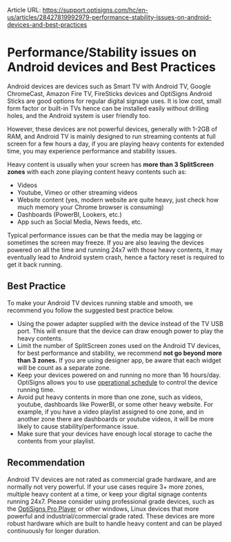 Article URL: https://support.optisigns.com/hc/en-us/articles/28427819992979-performance-stability-issues-on-android-devices-and-best-practices

# Performance/Stability issues on Android devices and Best Practices

Android devices are devices such as Smart TV with Android TV, Google
ChromeCast, Amazon Fire TV, FireSticks devices and OptiSigns Android Sticks
are good options for regular digital signage uses. It is low cost, small form
factor or built-in TVs hence can be installed easily without drilling holes,
and the Android system is user friendly too.

However, these devices are not powerful devices, generally with 1-2GB of RAM,
and Android TV is mainly designed to run streaming contents at full screen for
a few hours a day, if you are playing heavy contents for extended time, you
may experience performance and stability issues.

Heavy content is usually when your screen has **more than 3 SplitScreen
zones** with each zone playing content heavy contents such as:

  * Videos
  * Youtube, Vimeo or other streaming videos
  * Website content (yes, modern website are quite heavy, just check how much memory your Chrome browser is consuming)
  * Dashboards (PowerBI, Lookers, etc.)
  * App such as Social Media, News feeds, etc.

Typical performance issues can be that the media may be lagging or sometimes
the screen may freeze. If you are also leaving the devices powered on all the
time and running 24x7 with those heavy contents, it may eventually lead to
Android system crash, hence a factory reset is required to get it back
running.

## Best Practice

To make your Android TV devices running stable and smooth, we recommend you
follow the suggested best practice below.

  * Using the power adapter supplied with the device instead of the TV USB port. This will ensure that the device can draw enough power to play the heavy contents.
  * Limit the number of SplitScreen zones used on the Android TV devices, for best performance and stability, we recommend **not go beyond more than 3 zones.** If you are using designer app, be aware that each widget will be count as a separate zone. 
  * Keep your devices powered on and running no more than 16 hours/day. OptiSigns allows you to use [operational schedule](https://support.optisigns.com/hc/en-us/articles/28598173096723) to control the device running time. 
  * Avoid put heavy contents in more than one zone, such as videos, youtube, dashboards like PowerBI, or some other heavy website. For example, if you have a video playlist assigned to one zone, and in another zone there are dashboards or youtube videos, it will be more likely to cause stability/performance issue. 
  * Make sure that your devices have enough local storage to cache the contents from your playlist. 

## Recommendation

Android TV devices are not rated as commercial grade hardware, and are
normally not very powerful. If your use cases require 3+ more zones, multiple
heavy content at a time, or keep your digital signage contents running 24x7.
Please consider using professional grade devices, such as the [OptiSigns Pro
Player](https://www.optisigns.com/product/hardware) or other windows, Linux
devices that more powerful and industrial/commercial grade rated. These
devices are more robust hardware which are built to handle heavy content and
can be played continuously for longer duration.

